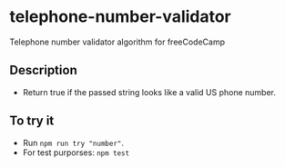 # telephone-number-validator

Telephone number validator algorithm for freeCodeCamp

## Description
* Return true if the passed string looks like a valid US phone number.

## To try it
* Run `npm run try "number"`.
* For test purporses: `npm test`
